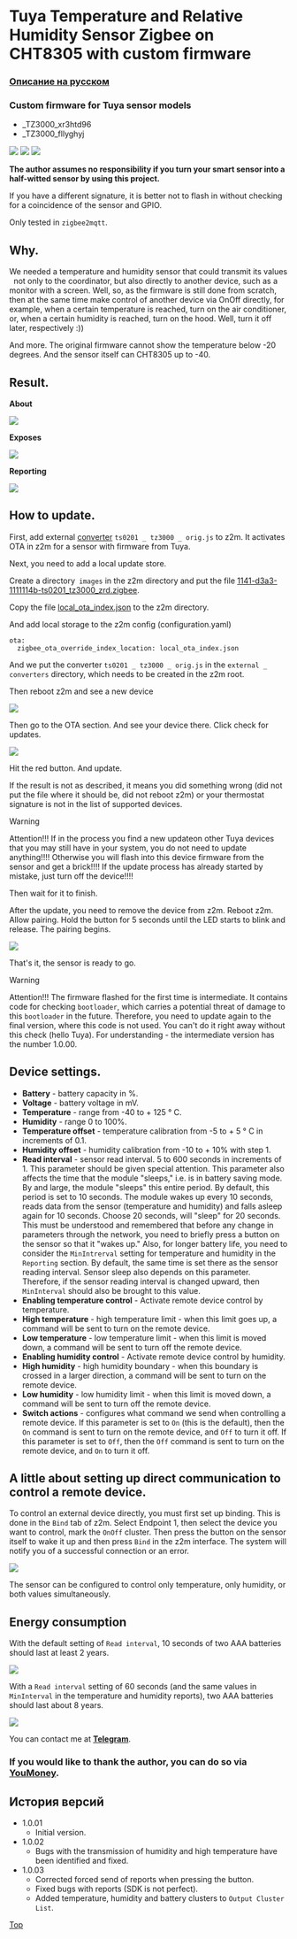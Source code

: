 # <a id="Top">Tuya Temperature and Relative Humidity Sensor Zigbee on CHT8305 with custom firmware</a>

### [Описание на русском](README_rus.md)

### Custom firmware for Tuya sensor models

- _TZ3000_xr3htd96
- _TZ3000_fllyghyj

<img src="https://raw.githubusercontent.com/slacky1965/ts0201_tz3000_zed/refs/heads/main/doc/images/ts0201.jpg"/>

<img src="https://raw.githubusercontent.com/slacky1965/ts0201_tz3000_zed/refs/heads/main/doc/images/ts0201_pcb.jpg"/>

<img src="https://raw.githubusercontent.com/slacky1965/ts0201_tz3000_zed/refs/heads/main/doc/images/ts0201_pcb2.jpg"/>

**The author assumes no responsibility if you turn your smart sensor into a half-witted sensor by using this project.**

If you have a different signature, it is better not to flash in without checking for a coincidence of the sensor and GPIO.

Only tested in `zigbee2mqtt`.

## Why. 

We needed a temperature and humidity sensor that could transmit its values ​ ​ not only to the coordinator, but also directly to another device, such as a monitor with a screen. Well, so, as the firmware is still done from scratch, then at the same time make control of another device via OnOff directly, for example, when a certain temperature is reached, turn on the air conditioner, or, when a certain humidity is reached, turn on the hood. Well, turn it off later, respectively :))

And more. The original firmware cannot show the temperature below -20 degrees. And the sensor itself can CHT8305 up to -40.

## Result. 

**About**

<img src="https://raw.githubusercontent.com/slacky1965/ts0201_tz3000_zed/refs/heads/main/doc/images/about.jpg"/>

**Exposes**

<img src="https://raw.githubusercontent.com/slacky1965/ts0201_tz3000_zed/refs/heads/main/doc/images/exposes.jpg"/>

**Reporting**

<img src="https://raw.githubusercontent.com/slacky1965/ts0201_tz3000_zed/refs/heads/main/doc/images/reporting.jpg"/>

## How to update.

First, add external [converter](https://github.com/slacky1965/ts0201_tz3000_zed/tree/main/zigbee2mqtt) `ts0201 _ tz3000 _ orig.js` to z2m. It activates OTA in z2m for a sensor with firmware from Tuya.

Next, you need to add a local update store.

Create a directory` images` in the z2m directory and put the file [1141-d3a3-1111114b-ts0201_tz3000_zrd.zigbee](https://github.com/slacky1965/ts0201_tz3000_zed/raw/refs/heads/main/bin/1141-d3a3-1111114b-ts0201_tz3000_zrd.zigbee).

Copy the file [local_ota_index.json](https://github.com/slacky1965/ts0201_tz3000_zed/blob/main/zigbee2mqtt/local_ota_index.json) to the z2m directory.

And add local storage to the z2m config (configuration.yaml)

```
ota:
  zigbee_ota_override_index_location: local_ota_index.json
```

And we put the converter `ts0201 _ tz3000 _ orig.js` in the `external _ converters` directory, which needs to be created in the z2m root.

Then reboot z2m and see a new device

<img src="https://raw.githubusercontent.com/slacky1965/ts0201_tz3000_zed/refs/heads/main/doc/images/tuya_ready.jpg"/>

Then go to the OTA section. And see your device there. Click check for updates.

<img src="https://raw.githubusercontent.com/slacky1965/ts0201_tz3000_zed/refs/heads/main/doc/images/update.jpg"/>
	
Hit the red button. And update.

If the result is not as described, it means you did something wrong (did not put the file where it should be, did not reboot z2m) or your thermostat signature is not in the list of supported devices.

> [!WARNING]
> Attention!!! If in the process you find a new updateon other Tuya devices that you may still have in your system, you do not need to update anything!!!! Otherwise you will flash into this device firmware from the sensor and get a brick!!!! If the update process has already started by mistake, just turn off the device!!!!

Then wait for it to finish.

After the update, you need to remove the device from z2m. Reboot z2m. Allow pairing. Hold the button for 5 seconds until the LED starts to blink and release. The pairing begins.

<img src="https://raw.githubusercontent.com/slacky1965/ts0201_tz3000_zed/refs/heads/main/doc/images/joined.jpg"/>

That's it, the sensor is ready to go.

> [!WARNING]
> Attention!!! The firmware flashed for the first time is intermediate. It contains code for checking `bootloader`, which carries a potential threat of damage to this `bootloader` in the future. Therefore, you need to update again to the final version, where this code is not used. You can't do it right away without this check (hello Tuya). For understanding - the intermediate version has the number 1.0.00.

## Device settings.

- **Battery** - battery capacity in %.
- **Voltage** - battery voltage in mV.
- **Temperature** - range from -40 to + 125 ° C.
- **Humidity** - range 0 to 100%.
- **Temperature offset** - temperature calibration from -5 to + 5 ° C in increments of 0.1.
- **Humidity offset** - humidity calibration from -10 to + 10% with step 1.
- **Read interval** - sensor read interval. 5 to 600 seconds in increments of 1. This parameter should be given special attention. This parameter also affects the time that the module "sleeps," i.e. is in battery saving mode. By and large, the module "sleeps" this entire period. By default, this period is set to 10 seconds. The module wakes up every 10 seconds, reads data from the sensor (temperature and humidity) and falls asleep again for 10 seconds. Choose 20 seconds, will "sleep" for 20 seconds. This must be understood and remembered that before any change in parameters through the network, you need to briefly press a button on the sensor so that it "wakes up." Also, for longer battery life, you need to consider the `MinIntrerval` setting for temperature and humidity in the `Reporting` section. By default, the same time is set there as the sensor reading interval. Sensor sleep also depends on this parameter. Therefore, if the sensor reading interval is changed upward, then `MinInterval` should also be brought to this value.
- **Enabling temperature control** - Activate remote device control by temperature.
- **High temperature** - high temperature limit - when this limit goes up, a command will be sent to turn on the remote device.
- **Low temperature** - low temperature limit - when this limit is moved down, a command will be sent to turn off the remote device.
- **Enabling humidity control** - Activate remote device control by humidity.
- **High humidity** - high humidity boundary - when this boundary is crossed in a larger direction, a command will be sent to turn on the remote device.
- **Low humidity** - low humidity limit - when this limit is moved down, a command will be sent to turn off the remote device.
- **Switch actions** - configures what command we send when controlling a remote device. If this parameter is set to `On` (this is the default), then the `On` command is sent to turn on the remote device, and `Off` to turn it off. If this parameter is set to `Off`, then the `Off` command is sent to turn on the remote device, and `On` to turn it off.

## A little about setting up direct communication to control a remote device.

To control an external device directly, you must first set up binding. This is done in the `Bind` tab of z2m. Select Endpoint 1, then select the device you want to control, mark the `OnOff` cluster. Then press the button on the sensor itself to wake it up and then press `Bind` in the z2m interface. The system will notify you of a successful connection or an error.

<img src="https://raw.githubusercontent.com/slacky1965/ts0201_tz3000_zed/refs/heads/main/doc/images/binding.jpg"/>

The sensor can be configured to control only temperature, only humidity, or both values ​​simultaneously.

## Energy consumption

With the default setting of `Read interval`, 10 seconds of two AAA batteries should last at least 2 years.

<img src="https://raw.githubusercontent.com/slacky1965/ts0201_tz3000_zed/refs/heads/main/doc/images/read_period_10sec.jpg"/>

With a `Read interval` setting of 60 seconds (and the same values ​​in `MinInterval` in the temperature and humidity reports), two AAA batteries should last about 8 years.

<img src="https://raw.githubusercontent.com/slacky1965/ts0201_tz3000_zed/refs/heads/main/doc/images/read_period_60sec.jpg"/>

You can contact me at **[Telegram](https://t.me/slacky1965)**.

### If you would like to thank the author, you can do so via [YouMoney](https://yoomoney.ru/to/4100118300223495).

## История версий
- 1.0.01
	- Initial version.
- 1.0.02
	- Bugs with the transmission of humidity and high temperature have been identified and fixed.
- 1.0.03
	- Corrected forced send of reports when pressing the button.
	- Fixed bugs with reports (SDK is not perfect).
	- Added temperature, humidity and battery clusters to `Output Cluster List`.
	
[Top](#Top)


